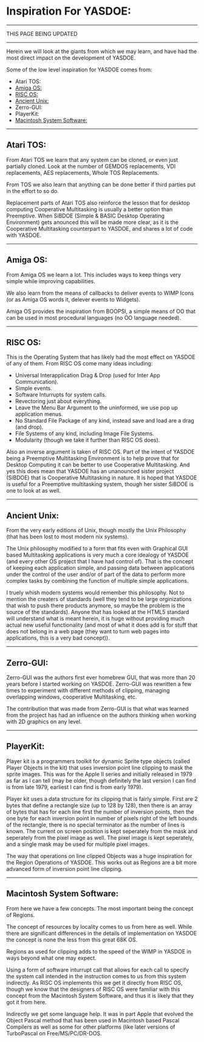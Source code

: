 # Inspiration For YASDOE:

***
THIS PAGE BEING UPDATED
***

Herein we will look at the giants from which we may learn, and have had the most direct impact on the development of YASDOE.

Some of the low level inspiration for YASDOE comes from:

* Atari TOS:
* [Amiga OS:](http://wiki.amiga.org/index.php?title=Main_Page)
* [RISC OS:](https://www.riscosopen.org/content/)
* [Ancient Unix:](https://minnie.tuhs.org/UnixTree/)
* Zerro-GUI:
* PlayerKit:
* [Macintosh System Software:](https://main.system7today.com/)


---
## Atari TOS:

From Atari TOS we learn that any system can be cloned, or even just partially cloned.  Look at the number of GEMDOS replacements, VDI replacements, AES replacements, Whole TOS Replacements.

From TOS we also learn that anything can be done better if third parties put in the effort to so do.

Replacement parts of Atari TOS also reinforce the lesson that for desktop computing Cooperative Multitasking is usually a better option than Preemptive.  When SiBDOE (Simple & BASIC Desktop Operating Environment) gets anounced this will be made more clear, as it is the Cooperative Multitasking counterpart to YASDOE, and shares a lot of code with YASDOE.



---
## Amiga OS:

From Amiga OS we learn a lot.  This includes ways to keep things very simple while improving capabilities.

We also learn from the means of callbacks to deliver events to WIMP Icons (or as Amiga OS words it, delever events to Widgets).

Amiga OS provides the inspiration from BOOPSI, a simple means of OO that can be used in most procedural languages (no OO language needed).



---
## RISC OS:

This is the Operating System that has likely had the most effect on YASDOE of any of them.  From RISC OS come many ideas including:

* Universal Interapplication Drag & Drop (used for Inter App Communication).
* Simple events.
* Software Inturrupts for system calls.
* Revectoring just about everything.
* Leave the Menu Bar Argument to the uninformed, we use pop up application menus.
* No Standard File Package of any kind, instead save and load are a drag (and drop).
* File Systems of any kind, including Image File Systems.
* Modularity (though we take it further than RISC OS does).

Also an inverse argument is taken of RISC OS.  Part of the intent of YASDOE being a Preemptive Multitasking Environment is to help prove that for Desktop Computing it can be better to use Cooperative Multitasking.  And yes this does mean that YASDOE has an unanounced sister project (SiBDOE) that is Cooperative Multitasking in nature.  It is hoped that YASDOE is useful for a Preemptive multitasking system, though her sister SiBDOE is one to look at as well.



---
## Ancient Unix:

From the very early editions of Unix, though mostly the Unix Philosophy (that has been lost to most modern nix systems).

The Unix philosophy modified to a form that fits even with Graphical GUI based Multitasking applications is very much a core idealogy of YASDOE (and every other OS project that I have had control of).  That is the concept of keeping each application simple, and passing data between applications under the control of the user and/or of part of the data to perform more complex tasks by combining the function of multiple simple applications.

I truely whish modern systems would remember this philosophy.  Not to mention the creaters of standards (well they tend to be large orginizations that wish to push there products anymore, so maybe the problem is the source of the standards).  Anyone that has looked at the HTML5 standard will understand what is meant herein, it is huge without providing much actual new useful functionality (and most of what it does add is for stuff that does not belong in a web page (they want to turn web pages into applications, this is a very bad concept)).



---
## Zerro-GUI:

Zerro-GUI was the authors first ever homebrew GUI, that was more than 20 years before I started working on YASDOE.  Zerro-GUI was rewritten a few times to experiment with different methods of clipping, managing overlapping windows, cooperative Multitasking, etc.

The contribution that was made from Zerro-GUI is that what was learned from the project has had an influence on the authors thinking when working with 2D graphics on any level.



---
## PlayerKit:

Player kit is a programmers toolkit for dynamic Sprite type objects (called Player Objects in the kit) that uses inversion point line clipping to mask the sprite images.  This was for the Apple II series and initially released in 1979 as far as I can tell (may be older, though definitely the last version I can find is from late 1979, earliest I can find is from early 1979).

Player kit uses a data structure for its clipping that is fairly simple.  First are 2 bytes that define a rectangle size (up to 128 by 128), then there is an array of bytes that has for each line first the number of inversion points, then the one byte for each inversion point in number of pixels right of the left bounds of the rectangle, there is no special terminator as the number of lines is known.  The current on screen position is kept seperately from the mask and seperately from the pixel image as well.  The pixel image is kept seperately, and a single mask may be used for multiple pixel images.

The way that operations on line clipped Objects was a huge inspiration for the Region Operations of YASDOE.  This works out as Regions are a bit more advanced form of inversion point line clipping.



---
## Macintosh System Software:

From here we have a few concepts.  The most important being the concept of Regions.

The concept of resources by locality comes to us from here as well.  While there are significant differences in the details of implementation on YASDOE the concept is none the less from this great 68K OS.

Regions as used for clipping adds to the speed of the WIMP in YASDOE in ways beyond what one may expect.

Using a form of software inturrupt call that allows for each call to specify the system call intended in the instruction comes to us from this system indirectly.  As RISC OS implements this we get it directly from RISC OS, though we know that the designers of RISC OS were familiar with this concept from the Macintosh System Software, and thus it is likely that they got it from here.

Indirectly we get some language help.  It was in part Apple that evolved the Object Pascal method that has been used in Macintosh based Pascal Compilers as well as some for other platforms (like later versions of TurboPascal on Free/MS/PC/DR-DOS.